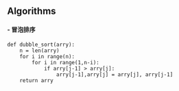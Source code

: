 ## Algorithms

#### - 冒泡排序

```
def dubble_sort(arry):
    n = len(arry)
    for i in range(n):
        for i in range(1,n-i):
            if arry[j-1] > arry[j]:
                arry[j-1],arry[j] = arry[j], arry[j-1]
    return arry
```
####
####
####
####
####
####
####
####
